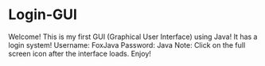# Login-GUI
Welcome!
This is my first GUI (Graphical User Interface) using Java!
It has a login system!
Username: FoxJava
Password: Java
Note: Click on the full screen icon after the interface loads.
Enjoy!
